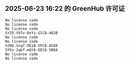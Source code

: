 ## 2025-06-23 16:22 的 GreenHub 许可证
```
No license code
No license code
No license code
SYIO-YhTv-0vYz-GlC8-4A2B
No license code
No license code
SYH8-Svqf-9E2A-VFC8-A588
SYGv-2qGf-mQt6-EEC8-5BDA
No license code
No license code
```

